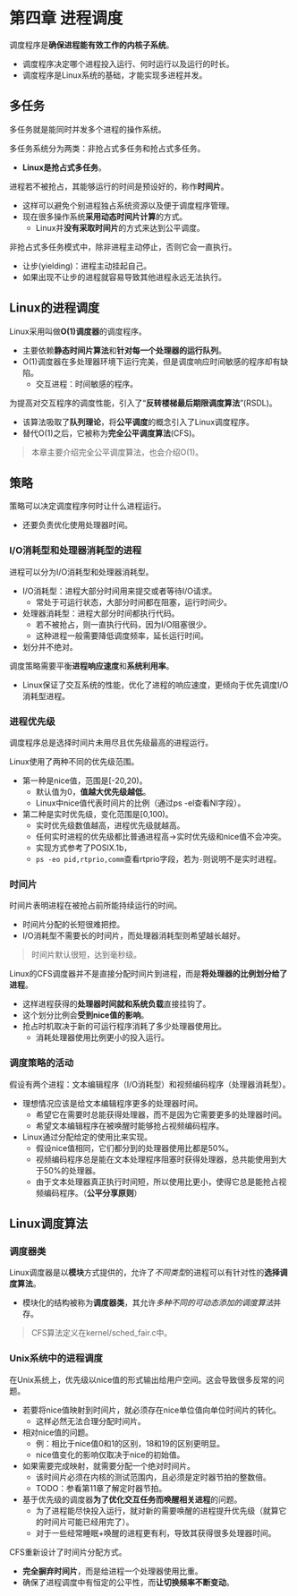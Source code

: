 # 第四章 进程调度

调度程序是**确保进程能有效工作的内核子系统**。
* 调度程序决定哪个进程投入运行、何时运行以及运行的时长。
* 调度程序是Linux系统的基础，才能实现多进程并发。

## 多任务

多任务就是能同时并发多个进程的操作系统。

多任务系统分为两类：非抢占式多任务和抢占式多任务。
* **Linux是抢占式多任务**。

进程若不被抢占，其能够运行的时间是预设好的，称作**时间片**。
* 这样可以避免个别进程独占系统资源以及便于调度程序管理。
* 现在很多操作系统**采用动态时间片计算**的方式。
  * Linux并**没有采取时间片**的方式来达到公平调度。

非抢占式多任务模式中，除非进程主动停止，否则它会一直执行。
* 让步(yielding)：进程主动挂起自己。
* 如果出现不让步的进程就容易导致其他进程永远无法执行。

## Linux的进程调度

Linux采用叫做**O(1)调度器**的调度程序。
* 主要依赖**静态时间片算法**和**针对每一个处理器的运行队列**。
* O(1)调度器在多处理器环境下运行完美，但是调度响应时间敏感的程序却有缺陷。
  * 交互进程：时间敏感的程序。

为提高对交互程序的调度性能，引入了“**反转楼梯最后期限调度算法**”(RSDL)。
* 该算法吸取了**队列理论**，将**公平调度**的概念引入了Linux调度程序。
* 替代O(1)之后，它被称为**完全公平调度算法**(CFS)。

> 本章主要介绍完全公平调度算法，也会介绍O(1)。

## 策略

策略可以决定调度程序何时让什么进程运行。
* 还要负责优化使用处理器时间。

### I/O消耗型和处理器消耗型的进程

进程可以分为I/O消耗型和处理器消耗型。
* I/O消耗型：进程大部分时间用来提交或者等待I/O请求。
  * 常处于可运行状态，大部分时间都在阻塞，运行时间少。
* 处理器消耗型：进程大部分时间都执行代码。
  * 若不被抢占，则一直执行代码，因为I/O阻塞很少。
  * 这种进程一般需要降低调度频率，延长运行时间。
* 划分并不绝对。

调度策略需要平衡**进程响应速度**和**系统利用率**。
* Linux保证了交互系统的性能，优化了进程的响应速度，更倾向于优先调度I/O消耗型进程。

### 进程优先级

调度程序总是选择时间片未用尽且优先级最高的进程运行。

Linux使用了两种不同的优先级范围。
* 第一种是nice值，范围是\[-20,20)。
  * 默认值为0，**值越大优先级越低**。
  * Linux中nice值代表时间片的比例（通过ps -el查看NI字段）。
* 第二种是实时优先级，变化范围是\[0,100)。
  * 实时优先级数值越高，进程优先级就越高。
  * 任何实时进程的优先级都比普通进程高->实时优先级和nice值不会冲突。
  * 实现方式参考了POSIX.1b，
  * `ps -eo pid,rtprio,comm`查看rtprio字段，若为`-`则说明不是实时进程。

### 时间片

时间片表明进程在被抢占前所能持续运行的时间。
* 时间片分配的长短很难把控。
* I/O消耗型不需要长的时间片，而处理器消耗型则希望越长越好。

> 时间片默认很短，达到毫秒级。

Linux的CFS调度器并不是直接分配时间片到进程，而是**将处理器的比例划分给了进程**。
* 这样进程获得的**处理器时间就和系统负载**直接挂钩了。
* 这个划分比例会**受到nice值的影响**。
* 抢占时机取决于新的可运行程序消耗了多少处理器使用比。
  * 消耗处理器使用比例更小的投入运行。

### 调度策略的活动

假设有两个进程：文本编辑程序（I/O消耗型）和视频编码程序（处理器消耗型）。
* 理想情况应该是给文本编辑程序更多的处理器时间。
  * 希望它在需要时总能获得处理器，而不是因为它需要更多的处理器时间。
  * 希望文本编辑程序在被唤醒时能够抢占视频编码程序。
* Linux通过分配给定的使用比来实现。
  * 假设nice值相同，它们都分到的处理器使用比都是50%。
  * 视频编码程序总是能在文本处理程序阻塞时获得处理器，总共能使用到大于50%的处理器。
  * 由于文本处理器真正执行时间短，所以使用比更小，使得它总是能抢占视频编码程序。（**公平分享原则**）

## Linux调度算法

### 调度器类

Linux调度器是以**模块**方式提供的，允许了*不同类型*的进程可以有针对性的**选择调度算法**。
* 模块化的结构被称为**调度器类**，其允许*多种不同的可动态添加的调度算法*并存。

> CFS算法定义在kernel/sched_fair.c中。

### Unix系统中的进程调度

在Unix系统上，优先级以nice值的形式输出给用户空间。这会导致很多反常的问题。
* 若要将nice值映射到时间片，就必须存在nice单位值向单位时间片的转化。
  * 这样必然无法合理分配时间片。
* 相对nice值的问题。
  * 例：相比于nice值0和1的区别，18和19的区别更明显。
  * nice值变化的影响仅取决于nice的初始值。
* 如果需要完成映射，就需要分配一个绝对时间片。
  * 该时间片必须在内核的测试范围内，且必须是定时器节拍的整数倍。
  * TODO：参看第11章了解定时器节拍。
* 基于优先级的调度器**为了优化交互任务而唤醒相关进程**的问题。
  * 为了进程能尽快投入运行，就对新的需要唤醒的进程提升优先级（就算它的时间片可能已经用完了）。
  * 对于一些经常睡眠+唤醒的进程更有利，导致其获得很多处理器时间。

CFS重新设计了时间片分配方式。
* **完全摒弃时间片**，而是给进程一个处理器使用比重。
* 确保了进程调度中有恒定的公平性，而**让切换频率不断变动**。

